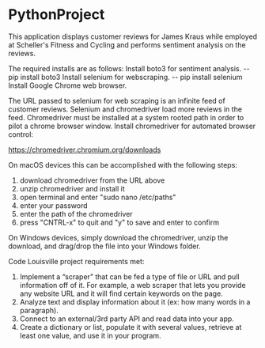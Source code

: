 # PythonProject

This application displays customer reviews for James Kraus while employed at Scheller's Fitness and Cycling
and performs sentiment analysis on the reviews.

The required installs are as follows:
Install boto3 for sentiment analysis. 
-- pip install boto3
Install selenium for webscraping.
-- pip install selenium
Install Google Chrome web browser.

The URL passed to selenium for web scraping is an infinite feed of customer reviews. Selenium and chromedriver load more reviews in the feed. Chromedriver must be installed at a system rooted path in order to pilot a chrome browser window. 
Install chromedriver for automated browser control:

https://chromedriver.chromium.org/downloads

On macOS devices this can be accomplished with the following steps:
1) download chromedriver from the URL above
2) unzip chromedriver and install it
3) open terminal and enter "sudo nano /etc/paths"
4) enter your password
5) enter the path of the chromedriver
6) press "CNTRL-x" to quit and "y" to save and enter to confirm

On Windows devices, simply download the chromedriver, unzip the download, and drag/drop the file into your Windows folder.

Code Louisville project requirements met:
1) Implement a “scraper” that can be fed a type of file or URL and pull information off of it. For example, a web scraper that lets you provide any website URL and it will find certain keywords on the page.
2) Analyze text and display information about it (ex: how many words in a paragraph).
3) Connect to an external/3rd party API and read data into your app.
4) Create a dictionary or list, populate it with several values, retrieve at least one value, and use it in your program.
